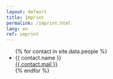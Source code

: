 ```yaml
---
layout: default
title: Imprint
permalink: /imprint.html
lang: en
ref: imprint
---
```

<ul>
    {% for contact in site.data.people %}
    <li>{{ contact.name }}<br><a href="mailto:{{ contact.mail }}">{{ contact.mail }}</a></li>
    {% endfor %}
</ul>
